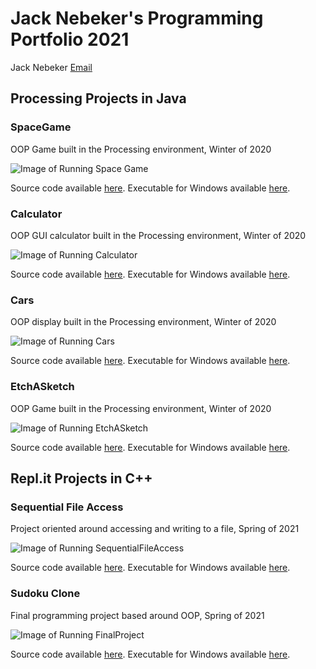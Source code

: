 # Jack Nebeker's Programming Portfolio 2021
Jack Nebeker [Email](mailto:thejacknebeker@gmail.com)
## Processing Projects in Java

### SpaceGame
OOP Game built in the Processing environment, Winter of 2020

![Image of Running Space Game](https://github.com/StayFrostyLads/CPP/blob/gh-pages/images/spacegame.PNG?raw=true)

Source code available [here](https://github.com/StayFrostyLads/CPP/tree/gh-pages/src/SPACEGAME). Executable for Windows available [here](https://github.com/StayFrostyLads/CPP/blob/gh-pages/src/SPACEGAME/SPACEGAME.zip).

### Calculator
OOP GUI calculator built in the Processing environment, Winter of 2020

![Image of Running Calculator](https://github.com/StayFrostyLads/CPP/blob/gh-pages/images/calculatorportfolio.PNG?raw=true)

Source code available [here](https://github.com/StayFrostyLads/CPP/tree/gh-pages/src/Calculator). Executable for Windows available [here](https://github.com/StayFrostyLads/CPP/blob/gh-pages/src/Calculator/application.windows64.zip).

### Cars
OOP display built in the Processing environment, Winter of 2020

![Image of Running Cars](https://github.com/StayFrostyLads/CPP/blob/gh-pages/images/cars.PNG)

Source code available [here](https://github.com/StayFrostyLads/CPP/tree/gh-pages/src/CARS). Executable for Windows available [here](https://github.com/StayFrostyLads/CPP/blob/gh-pages/src/CARS/application.windows64.zip).

### EtchASketch
OOP Game built in the Processing environment, Winter of 2020

![Image of Running EtchASketch](https://github.com/StayFrostyLads/CPP/blob/gh-pages/images/etchasketch.PNG)

Source code available [here](https://github.com/StayFrostyLads/CPP/tree/gh-pages/src/EtchASketch). Executable for Windows available [here](https://github.com/StayFrostyLads/CPP/blob/gh-pages/src/EtchASketch/application.windows64.zip).

## Repl.it Projects in C++

### Sequential File Access
Project oriented around accessing and writing to a file, Spring of 2021

![Image of Running SequentialFileAccess](https://github.com/StayFrostyLads/CPP/blob/gh-pages/images/sequentialfileaccess.PNG)

Source code available [here](https://github.com/StayFrostyLads/CPP/tree/gh-pages/src/SequentialFileAccess). Executable for Windows available [here](https://github.com/StayFrostyLads/CPP/blob/gh-pages/src/SequentialFileAccess/SequentialFileAccess.zip).

### Sudoku Clone
Final programming project based around OOP, Spring of 2021

![Image of Running FinalProject](https://github.com/StayFrostyLads/CPP/blob/gh-pages/images/sudokugui1.PNG)

Source code available [here](https://github.com/StayFrostyLads/CPP/tree/gh-pages/src/Sudoku). Executable for Windows available [here](https://github.com/StayFrostyLads/CPP/blob/gh-pages/src/Sudoku/FinalProject.zip).
